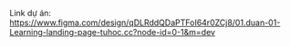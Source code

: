 Link dự án: https://www.figma.com/design/qDLRddQDaPTFoI64r0ZCj8/01.duan-01-Learning-landing-page-tuhoc.cc?node-id=0-1&m=dev 

